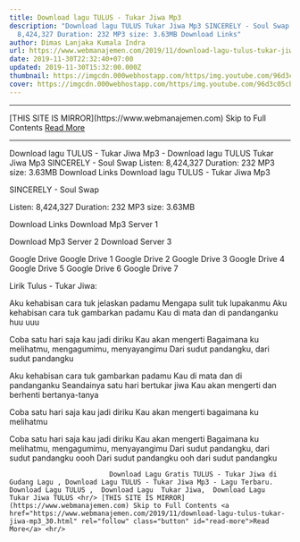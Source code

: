 ```yaml
---
title: Download lagu TULUS - Tukar Jiwa Mp3
description: "Download lagu TULUS Tukar Jiwa Mp3 SINCERELY - Soul Swap Listen:
  8,424,327 Duration: 232 MP3 size: 3.63MB Download Links"
author: Dimas Lanjaka Kumala Indra
url: https://www.webmanajemen.com/2019/11/download-lagu-tulus-tukar-jiwa-mp3_30.html
date: 2019-11-30T22:32:40+07:00
updated: 2019-11-30T15:32:00.000Z
thumbnail: https://imgcdn.000webhostapp.com/https/img.youtube.com/96d3c05cb6889296a3b0d65f48d34c24.jpeg
cover: https://imgcdn.000webhostapp.com/https/img.youtube.com/96d3c05cb6889296a3b0d65f48d34c24.jpeg
---
```


<hr/> [THIS SITE IS MIRROR](https://www.webmanajemen.com) Skip to Full Contents <a href="https://www.webmanajemen.com/2019/11/download-lagu-tulus-tukar-jiwa-mp3_30.html" rel="follow" class="button" id="read-more">Read More</a> <hr/> Download lagu TULUS - Tukar Jiwa Mp3 - Download lagu TULUS Tukar Jiwa Mp3 SINCERELY - Soul Swap Listen: 8,424,327 Duration: 232 MP3 size: 3.63MB Download Links Download lagu TULUS - Tukar Jiwa Mp3

  SINCERELY - Soul Swap 

  Listen: 8,424,327 
  Duration: 232 
  MP3 size: 3.63MB 

  Download Links 
  Download Mp3 Server 1 

  Download Mp3 Server 2 
  Download Server 3 


  Google Drive   Google Drive 1 
  Google Drive 2 
  Google Drive 3 
  Google Drive 4 
  Google Drive 5 
  Google Drive 6 
  Google Drive 7 


                             
Lirik Tulus - Tukar Jiwa:
                             
Aku kehabisan cara tuk jelaskan padamu
  Mengapa sulit tuk lupakanmu
  Aku kehabisan cara tuk gambarkan padamu
  Kau di mata dan di pandanganku huu uuu
  
  Coba satu hari saja kau jadi diriku
  Kau akan mengerti
  Bagaimana ku melihatmu, mengagumimu, menyayangimu
  Dari sudut pandangku, dari sudut pandangku
  
  Aku kehabisan cara tuk gambarkan padamu
  Kau di mata dan di pandanganku
  Seandainya satu hari bertukar jiwa
  Kau akan mengerti dan berhenti bertanya-tanya
  
  Coba satu hari saja kau jadi diriku
  Kau akan mengerti bagaimana ku melihatmu
  
  Coba satu hari saja kau jadi diriku
  Kau akan mengerti
  Bagaimana ku melihatmu, mengagumimu, menyayangimu
  Dari sudut pandangku, dari sudut pandangku oooh
  Dari sudut pandangku ooh dari sudut pandangku                                 
                                 
                             Download Lagu Gratis TULUS - Tukar Jiwa di Gudang Lagu , Download Lagu TULUS - Tukar Jiwa Mp3 - Lagu Terbaru.                                                         Download Lagu TULUS ,  Download Lagu  Tukar Jiwa,  Download Lagu  Tukar Jiwa TULUS <hr/> [THIS SITE IS MIRROR](https://www.webmanajemen.com) Skip to Full Contents <a href="https://www.webmanajemen.com/2019/11/download-lagu-tulus-tukar-jiwa-mp3_30.html" rel="follow" class="button" id="read-more">Read More</a> <hr/>